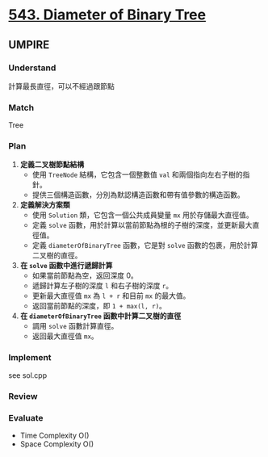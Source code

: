 # [543. Diameter of Binary Tree](https://leetcode.com/problems/diameter-of-binary-tree/description/)

## UMPIRE 
### Understand 
計算最長直徑，可以不經過跟節點
### Match
Tree
### Plan
1. **定義二叉樹節點結構**
    - 使用 `TreeNode` 結構，它包含一個整數值 `val` 和兩個指向左右子樹的指針。
    - 提供三個構造函數，分別為默認構造函數和帶有值參數的構造函數。
2. **定義解決方案類**
    - 使用 `Solution` 類，它包含一個公共成員變量 `mx` 用於存儲最大直徑值。
    - 定義 `solve` 函數，用於計算以當前節點為根的子樹的深度，並更新最大直徑值。
    - 定義 `diameterOfBinaryTree` 函數，它是對 `solve` 函數的包裹，用於計算二叉樹的直徑。
3. **在 `solve` 函數中進行遞歸計算**
    - 如果當前節點為空，返回深度 0。
    - 遞歸計算左子樹的深度 `l` 和右子樹的深度 `r`。
    - 更新最大直徑值 `mx` 為 `l + r` 和目前 `mx` 的最大值。
    - 返回當前節點的深度，即 `1 + max(l, r)`。
4. **在 `diameterOfBinaryTree` 函數中計算二叉樹的直徑**
    - 調用 `solve` 函數計算直徑。
    - 返回最大直徑值 `mx`。
### Implement
see sol.cpp
### Review
### Evaluate
* Time Complexity O()
* Space Complexity O()
